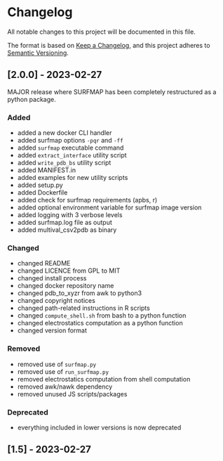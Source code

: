 # Changelog

All notable changes to this project will be documented in this file.

The format is based on [Keep a Changelog](https://keepachangelog.com/en/1.0.0/),
and this project adheres to [Semantic Versioning](https://semver.org/spec/v2.0.0.html).

## [2.0.0] - 2023-02-27

MAJOR release where SURFMAP has been completely restructured as a python package.

### Added
- added a new docker CLI handler
- added surfmap options `-pqr` and `-ff`
- added `surfmap` executable command
- added `extract_interface` utility script
- added `write_pdb_bs` utility script
- added MANIFEST.in
- added examples for new utility scripts
- added setup.py
- added Dockerfile
- added check for surfmap requirements (apbs, r)
- added optional environment variable for surfmap image version
- added logging with 3 verbose levels
- added surfmap.log file as output
- added multival_csv2pdb as binary

### Changed
- changed README
- changed LICENCE from GPL to MIT
- changed install process
- changed docker repository name
- changed pdb_to_xyzr from awk to python3
- changed copyright notices
- changed path-related instructions in R scripts
- changed `compute_shell.sh` from bash to a python function
- changed electrostatics computation as a python function
- changed version format

### Removed
- removed use of `surfmap.py`
- removed use of `run_surfmap.py`
- removed electrostatics computation from shell computation
- removed awk/nawk dependency
- removed unused JS scripts/packages

### Deprecated
- everything included in lower versions is now deprecated


## [1.5] - 2023-02-27








